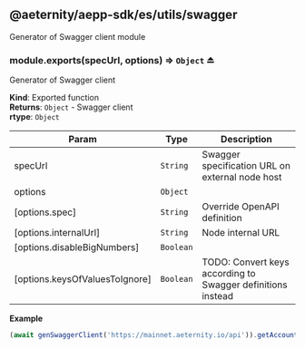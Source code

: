 <a id="module_@aeternity/aepp-sdk/es/utils/swagger"></a>

## @aeternity/aepp-sdk/es/utils/swagger
Generator of Swagger client module

<a id="exp_module_@aeternity/aepp-sdk/es/utils/swagger--module.exports"></a>

### module.exports(specUrl, options) ⇒ `Object` ⏏
Generator of Swagger client

**Kind**: Exported function  
**Returns**: `Object` - Swagger client  
**rtype**: `Object`

| Param | Type | Description |
| --- | --- | --- |
| specUrl | `String` | Swagger specification URL on external node host |
| options | `Object` |  |
| [options.spec] | `String` | Override OpenAPI definition |
| [options.internalUrl] | `String` | Node internal URL |
| [options.disableBigNumbers] | `Boolean` |  |
| [options.keysOfValuesToIgnore] | `Boolean` | TODO: Convert keys according to Swagger definitions instead |

**Example**  
```js
(await genSwaggerClient('https://mainnet.aeternity.io/api')).getAccountByPubkey('ak_jupBUgZNbcC4krDLR3tAkw1iBZoBbkNeShAq4atBtpFWmz36r')
```

